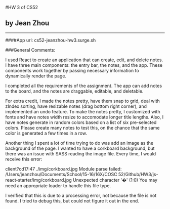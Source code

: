 #HW 3 of CS52
## by Jean Zhou

---
####App url: cs52-jeanzhou-hw3.surge.sh

###General Comments:

I used React to create an application that can create, edit, and delete notes. I have three main components: the entry bar, the notes, and the app. These components work together by passing necessary information to dynamically render the page.

I completed all the requirements of the assignment. The app can add notes to the board, and the notes are draggable, editable, and deletable.

For extra credit, I made the notes pretty, have them snap to grid, deal with zIndex sorting, have resizable notes (drag bottom right corner), and implemented an undo feature. To make the notes pretty, I customized with fonts and have notes width resize to accomodate longer title lengths. Also, I have notes generate in random colors based on a list of six pre-selected colors. Please create many notes to test this, on the chance that the same color is generated a few times in a row. 

Another thing I spent a lot of time trying to do was add an image as the background of the page. I wanted to have a corkboard background, but there was an issue with SASS reading the image file. Every time, I would receive this error: 

client?cd17:47 ./img/corkboard.jpg
Module parse failed: /Users/jeanzhou/Documents/School/15-16/16X/COSC 52/Github/HW3/js-react-starter/img/corkboard.jpg Unexpected character '�' (1:0)
You may need an appropriate loader to handle this file type.

I verified that this is due to a processing error, not because the file is not found. I tried to debug this, but could not figure it out in the end. 